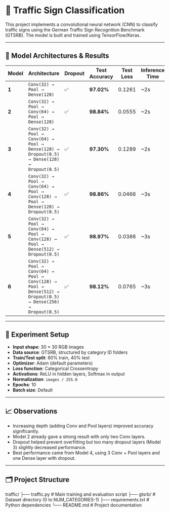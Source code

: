# 🚦 Traffic Sign Classification

This project implements a convolutional neural network (CNN) to classify traffic signs using the German Traffic Sign Recognition Benchmark (GTSRB). The model is built and trained using TensorFlow/Keras.

---

## 🧠 Model Architectures & Results

| Model | Architecture | Dropout | Test Accuracy | Test Loss | Inference Time |
|-------|--------------|---------|---------------|-----------|----------------|
| **1** | `Conv(32) → Pool → Dense(128)` | ✅ | **97.02%** | 0.1261 | ~2s |
| **2** | `Conv(32) → Pool → Conv(64) → Pool → Dense(128)` | ✅ | **98.84%** | 0.0555 | ~2s |
| **3** | `Conv(32) → Pool → Conv(64) → Pool → Dense(128) → Dropout(0.5) → Dense(128) → Dropout(0.5)` | ✅ | **97.30%** | 0.1289 | ~2s |
| **4** | `Conv(32) → Pool → Conv(64) → Pool → Conv(128) → Pool → Dense(128) → Dropout(0.5)` | ✅ | **98.86%** | 0.0466 | ~3s |
| **5** | `Conv(32) → Pool → Conv(64) → Pool → Conv(128) → Pool → Dense(512) → Dropout(0.5)` | ✅ | **98.97%** | 0.0386 | ~3s |
| **6** | `Conv(32) → Pool → Conv(64) → Pool → Conv(128) → Pool → Dense(512) → Dropout(0.5) → Dense(256) → Dropout(0.5)` | ✅ | **98.12%** | 0.0765 | ~3s |

---

## 🧪 Experiment Setup

- **Input shape**: 30 × 30 RGB images
- **Data source**: GTSRB, structured by category ID folders
- **Train/Test split**: 60% train, 40% test
- **Optimizer**: Adam (default parameters)
- **Loss function**: Categorical Crossentropy
- **Activations**: ReLU in hidden layers, Softmax in output
- **Normalization**: `images / 255.0`
- **Epochs**: 10
- **Batch size**: Default

---

## 📈 Observations

- Increasing depth (adding Conv and Pool layers) improved accuracy significantly.
- Model 2 already gave a strong result with only two Conv layers.
- Dropout helped prevent overfitting but too many dropout layers (Model 3) slightly decreased performance.
- Best performance came from Model 4, using 3 Conv + Pool layers and one Dense layer with dropout.

---
## 🗂️ Project Structure
traffic/
├── traffic.py # Main training and evaluation script
├── gtsrb/ # Dataset directory (0 to NUM_CATEGORIES-1)
├── requirements.txt # Python dependencies
└── README.md # Project documentation
